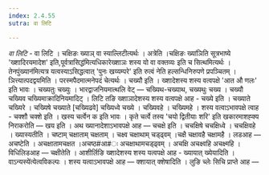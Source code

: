 ```yaml
---
index: 2.4.55
sutra: वा लिटि

---
```

_वा लिटि_ - वा लिटि । चक्षिङः ख्याञ् वा स्याल्लिटीत्यर्थः । अत्रेति ।चक्षिङः ख्या॑ञिति सूत्रभाष्ये 'ख्शादिरयमादेश' इति,पूर्वत्रासिद्ध॑मित्यधिकारेख्शाञः शस्य यो वा वक्तव्यः इति च सित्थमित्यर्थः । तेनपुंख्यान॑मित्यत्र यत्वस्याऽसिद्धत्वात् 'पुनः खय्यम्परे' इति रुत्वं नेति हल्सन्धिनिरुपणे प्रपञ्चितम् । ञित्त्यात्पदद्वयमिति । परस्मपैदमात्मनेपदं चेत्यर्थः । चख्यौ इति । ख्शादेशस्य शस्य वत्वपक्षे 'आत औ णलः' इति भावः । चख्यतुः चख्युः । भारद्वाजनियमात्थलि वेट् — चख्यिथ-चख्याथ, चख्यथुः चख्य । चख्यौ चख्यिव चख्यिमाक्रादिनियमादिट् । लिटि तङि ख्शाञादेशस्य शस्य वत्वपक्षे आह - चख्ये इति । चख्याते चख्यिरे । चख्यिषे चख्याते [चख्यिढवे] चख्यिध्वे चख्ये । चख्यिवहे । चख्यिमहे । शस्य वत्वाऽभावपक्षे त्वाह - चक्शौ चक्शे इति । खस्य चर्त्वेन क इति भावः । कृते चर्त्वे तस्य 'चयो द्वितीयाः शरि' इति खकारमाशह्क्य निराकरोति —  खय इति । अथ ख्यानादेशाऽभावपक्षे आह — चचक्षे इति । चचक्षिषे चचक्षिध्वे । चचक्षिवहे । ख्यास्यतीति । चष्टाम् चक्षाताम् चक्षताम् । चक्ष्व चक्षाथाम् चड्ढ्वम् ।चक्षै चक्षावहै चक्षामहै । लडआह — अचष्टेति । अचक्षातामचक्षत ।अचष्ठ#आ#ः अचक्षाथामचड्ढ्वम् । अचक्षि अचक्ष्वहि अचक्ष्महि । विधिलिडआह —  चक्षीतेति । आशीर्लिङि ख्शादेशस्य शस्य यत्वपक्षे आह - ख्यायात् ख्येयादिति ।वाऽन्यस्ये॑त्येत्वविकल्पः । शस्य यत्वाऽभावपक्षे आह —  क्शायात् क्शेषादिति । लुङि च्लेः सिचि प्राप्ते आह —  